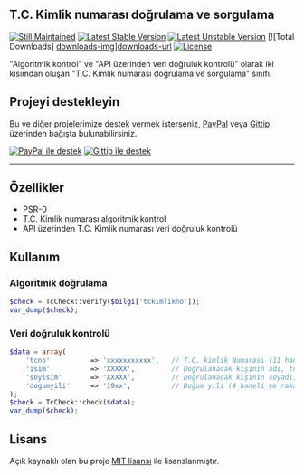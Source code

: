 ## T.C. Kimlik numarası doğrulama ve sorgulama
[![Still Maintained][stillmaintained-img]][stillmaintained-url] [![Latest Stable Version][version-img]][version-url] [![Latest Unstable Version][unstable-img]][unstable-url] [![Total Downloads] [downloads-img]][downloads-url] [![License][license-img]][license-url]

"Algoritmik kontrol" ve "API üzerinden veri doğruluk kontrolü" olarak iki kısımdan oluşan "T.C. Kimlik numarası doğrulama ve sorgulama" sınıfı.

## Projeyi destekleyin
Bu ve diğer projelerimize destek vermek isterseniz, [PayPal][paypal-donate-url] veya [Gittip][gittip-donate-url] üzerinden bağışta bulunabilirsiniz.

[![PayPal ile destek][paypal-donate-img]][paypal-donate-url] [![Gittip ile destek][gittip-donate-img]][gittip-donate-url]

----------
## Özellikler

- PSR-0
- T.C. Kimlik numarası algoritmik kontrol
- API üzerinden T.C. Kimlik numarası veri doğruluk kontrolü

## Kullanım

### Algoritmik doğrulama
```php
$check = TcCheck::verify($bilgi['tckimlikno']);
var_dump($check);
```

### Veri doğruluk kontrolü
```php	
$data = array(
	'tcno'			=> 'xxxxxxxxxxx',	// T.C. kimlik Numarası (11 haneli ve rakamlardan oluşmaladır)
	'isim'			=> 'XXXXX', 		// Doğrulanacak kişinin adı, tümü büyük harf (iki isme sahip kişilerin iki ismide yazılmalı)
	'soyisim'		=> 'XXXXX', 		// Doğrulanacak kişinin soyadı, tümü büyük harf
	'dogumyili'		=> '19xx', 			// Doğum yılı (4 haneli ve rakamlardan oluşmalıdır)
);
$check = TcCheck::check($data);
var_dump($check);
```

## Lisans
Açık kaynaklı olan bu proje [MIT lisansı][mit-url] ile lisanslanmıştır.

[version-img]: https://poser.pugx.org/juy/tccheck/v/stable.png
[version-url]: https://packagist.org/packages/juy/tccheck
[unstable-img]: https://poser.pugx.org/juy/tccheck/v/unstable.png
[unstable-url]: https://packagist.org/packages/juy/tccheck
[downloads-img]: https://poser.pugx.org/juy/tccheck/downloads.png
[downloads-url]: https://packagist.org/packages/juy/tccheck
[license-img]: https://poser.pugx.org/juy/tccheck/license.png
[license-url]: https://packagist.org/packages/juy/tccheck
[stillmaintained-img]: http://stillmaintained.com/juy/tccheck.png
[stillmaintained-url]: http://stillmaintained.com/juy/tccheck

[paypal-donate-img]: http://img.shields.io/badge/PayPal-donate-brightgreen.svg
[paypal-donate-url]: http://j.mp/1hON5YR
[gittip-donate-img]: http://img.shields.io/badge/Gittip-donate-brightgreen.svg
[gittip-donate-url]: https://www.gittip.com/angelside

[mit-url]: http://opensource.org/licenses/MIT